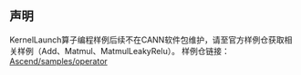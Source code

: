 ## 声明
KernelLaunch算子编程样例后续不在CANN软件包维护，请至官方样例仓获取相关样例（Add、Matmul、MatmulLeakyRelu）。
样例仓链接：[Ascend/samples/operator](https://gitee.com/ascend/samples/tree/master/operator)